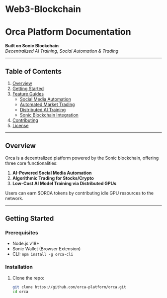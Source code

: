 # Web3-Blockchain
# Orca Platform Documentation

**Built on Sonic Blockchain**  
*Decentralized AI Training, Social Automation & Trading*  

---

## Table of Contents
1. [Overview](#overview)  
2. [Getting Started](#getting-started)  
3. [Feature Guides](#feature-guides)  
   - [Social Media Automation](#1-social-media-automation)  
   - [Automated Market Trading](#2-automated-market-trading)  
   - [Distributed AI Training](#3-distributed-ai-training)  
   - [Sonic Blockchain Integration](#4-sonic-blockchain-integration)  
4. [Contributing](#contributing)  
5. [License](#license)  

---

## Overview <a name="overview"></a>
Orca is a decentralized platform powered by the Sonic blockchain, offering three core functionalities:  
1. **AI-Powered Social Media Automation**  
2. **Algorithmic Trading for Stocks/Crypto**  
3. **Low-Cost AI Model Training via Distributed GPUs**  

Users can earn $ORCA tokens by contributing idle GPU resources to the network.  

---

## Getting Started <a name="getting-started"></a>
### Prerequisites
- Node.js v18+  
- Sonic Wallet (Browser Extension)  
- CLI: `npm install -g orca-cli`  

### Installation
1. Clone the repo:  
   ```bash
   git clone https://github.com/orca-platform/orca.git
   cd orca
